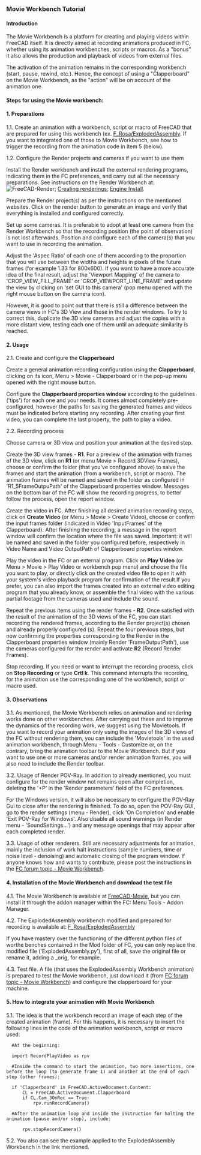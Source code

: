 ### Movie Workbench Tutorial
        
#### Introduction

The Movie Workbench is a platform for creating and playing videos within FreeCAD itself. It is directly aimed at recording animations produced in FC, whether using its animation workbenches, scripts or macros. As a "bonus" it also allows the production and playback of videos from external files.
    
The activation of the animation remains in the corresponding workbench (start, pause, rewind, etc.). Hence, the concept of using a "Clapperboard" on the Movie Workbench, as the "action" will be on account of the animation one.


#### Steps for using the Movie workbench:

#### 1. Preparations

1.1. Create an animation with a workbench, script or macro of FreeCAD that are prepared for using this workbench (ex. [F_Rosa/ExplodedAssembly](https://github.com/Francisco-Rosa/ExplodedAssembly). If you want to integrated one of those to Movie Workbench, see how to trigger the recording from the animation code in item 5 (below).

1.2. Configure the Render projects and cameras if you want to use them

Install the Render workbench and install the external rendering programs, indicating them in the FC preferences, and carry out all the necessary preparations. See instructions on the Render Workbench at:
![FreeCAD-Render](ttps://github.com/FreeCAD/FreeCAD-render); [Creating renderings](https://wiki.freecadweb.org/Manual:Creating_renderings); [Engine Install](https://github.com/FreeCAD/FreeCAD-render/blob/master/docs/EngineInstall.md).

Prepare the Render project(s) as per the instructions on the mentioned websites. Click on the render button to generate an image and verify that everything is installed and configured correctly.
    
Set up some cameras. It is preferable to adopt at least one camera from the Render Workbench so that the recording position (the point of observation) is not lost afterwards. Position and configure each of the camera(s) that you want to use in recording the animation.

Adjust the 'Aspec Ratio' of each one of them according to the proportion that you will use between the widths and heights in pixels of the future frames (for example 1.33 for 800x600). If you want to have a more accurate idea of the final result, adjust the 'Viewport Mapping' of the camera to 'CROP_VIEW_FILL_FRAME' or 'CROP_VIEWPORT_LINE_FRAME' and update the view by clicking on 'set GUI to this camera' (pop menu opened with the right mouse button on the camera icon).

However, it is good to point out that there is still a difference between the camera views in FC's 3D View and those in the render windows. To try to correct this, duplicate the 3D view cameras and adjust the copies with a more distant view, testing each one of them until an adequate similarity is reached.
     
#### 2. Usage

2.1. Create and configure the **Clapperboard**

Create a general animation recording configuration using the **Clapperboard**, clicking on its icon, Menu > Movie - Clapperboard or in the pop-up menu opened with the right mouse button.

Configure the **Clapperboard properties window** according to the guidelines ('tips') for each one and your needs. It comes almost completely pre-configured, however the paths for saving the generated frames and videos must be indicated before starting any recording. After creating your first video, you can complete the last property, the path to play a video.
     
2.2. Recording process

Choose camera or 3D view and position your animation at the desired step.

Create the 3D view frames - **R1**. For a preview of the animation with frames of the 3D view, click on **R1** (or menu Movie > Record 3DView Frames), choose or confirm the folder (that you've configured above) to salve the frames and start the animation (from a workbench, script or macro). The animation frames will be named and saved in the folder as configured in 'R1_5FrameOutpuPath' of the Clapperboard properties window. Messages on the bottom bar of the FC will show the recording progress, to better follow the process, open the report window.

Create the video in FC. After finishing all desired animation recording steps, click on **Create Video** (or Menu > Movie > Create Video), choose or confirm the input frames folder (indicated in Video 'InputFrames' of the Clapperboard). After finishing the recording, a message in the report window will confirm the location where the file was saved. Important: it will be named and saved in the folder you configured before, respectively in Video Name and Video OutputPath of Clapperboard properties window.

Play the video in the FC or an external program. Click on **Play Video** (or Menu > Movie > Play Video or workbench pop menu) and choose the file you want to play, or directly click on the created video file to open it with your system's video playback program for confirmation of the result.If you prefer, you can also import the frames created into an external video editing program that you already know, or assemble the final video with the various partial footage from the cameras used and include the sound.

Repeat the previous items using the render frames - **R2**. Once satisfied with the result of the animation of the 3D views of the FC, you can start recording the rendered frames, according to the Render project(s) chosen and already properly configured (s). Repeat the four previous steps, but now confirming the properties corresponding to the Render in the Clapperboard properties window (mainly Render 'FrameOutputPath'), use the cameras configured for the render and activate **R2** (Record Render Frames).

Stop recording. If you need or want to interrupt the recording process, click on **Stop Recording** or type **Crtl k**. This command interrupts the recording, for the animation use the corresponding one of the workbench, script or macro used.

#### 3. Observations

3.1. As mentioned, the Movie Workbench relies on animation and rendering works done on other workbenches. After carrying out these and to improve the dynamics of the recording work, we suggest using the Movietools. If you want to record your animation only using the images of the 3D views of the FC without rendering them, you can include the 'Movietools' in the used animation workbench, through Menu - Tools - Customize or, on the contrary, bring the animation toolbar to the Movie Workbench. But if you want to use one or more cameras and/or render animation frames, you will also need to include the Render toolbar.

3.2. Usage of Render POV-Ray. In addition to already mentioned, you must configure for the render window not remains open after completion, deleting the '+P' in the 'Render parameters' field of the FC preferences.

For the Windows version, it will also be necessary to configure the POV-Ray Gui to close after the rendering is finished. To do so, open the POV-Ray GUI, go to the render settings (menu - Render), click 'On Completion' and enable 'Exit POV-Ray for Windows'. Also disable all sound warnings (in Render menu - 'SoundSettings...') and any message openings that may appear after each completed render.

3.3. Usage of other renderers. Still are necessary adjustments for animation, mainly the inclusion of work halt instructions (sample numbers, time or noise level - denoising) and automatic closing of the program window. If anyone knows how and wants to contribute, please post the instructions in the [FC forum topic - Movie Workbench](https://forum.freecadweb.org/viewtopic.php?f=8&t=74432).

#### 4. Installation of the Movie Workbench and download the test file
    
4.1. The Movie Workbench is available at [FreeCAD-Movie](https://github.com/Francisco-Rosa/FreeCAD-Movie), but you can install it through the addon manager within the FC: Menu Tools - Addon Manager.

4.2. The ExplodedAssembly workbench modified and prepared for recording is available at: [F_Rosa/ExplodedAssembly](https://github.com/Francisco-Rosa/ExplodedAssembly)

If you have mastery over the functioning of the different python files of worthe benches contained in the Mod folder of FC, you can only replace the modified file ('ExplodedAssembly.py'), first of all, save the original file or rename it, adding a _orig, for example.

4.3. Test file. A file (that uses the ExplodedAssembly Workbench animation) is prepared to test the Movie workbench, just download it (from [FC forum topic - Movie Workbench](https://forum.freecadweb.org/viewtopic.php?f=8&t=74432)) and configure the clapperboard for your machine.

#### 5. How to integrate your animation with Movie Workbench

5.1. The idea is that the workbench record an image of each step of the created animation (frame). For this happens, it is necessary to insert the following lines in the code of the animation workbench, script or macro used:

      #At the beginning:

      import RecordPlayVideo as rpv

      #Inside the command to start the animation, two more insertions, one before the loop (to generate frame 1) and another at the end of each step (other frames):

      if 'Clapperboard' in FreeCAD.ActiveDocument.Content:
          CL = FreeCAD.ActiveDocument.Clapperboard
          if CL.Cam_3OnRec == True:
              rpv.runRecordCamera()
  
      #After the animation loop and inside the instruction for halting the animation (pause and/or stop), include:
  
          rpv.stopRecordCamera()

5.2. You also can see the example applied to the ExplodedAssembly Workbench in the link mentioned.
